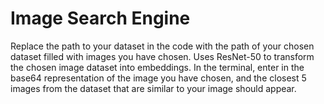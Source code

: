 # Image Search Engine
Replace the path to your dataset in the code with the path of your chosen dataset filled with images you have chosen. Uses ResNet-50 to transform the chosen image dataset into embeddings. In the terminal, enter in the base64 representation of the image you have chosen, and the closest 5 images from the dataset that are similar to your image should appear.
